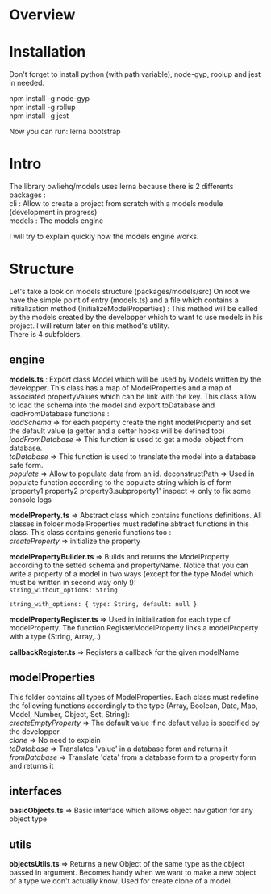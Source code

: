 # Overview

# Installation

Don't forget to install python (with path variable), node-gyp, roolup and jest in needed. 

npm install -g node-gyp<br>
npm install -g rollup<br>
npm install -g jest

Now you can run: lerna bootstrap

# Intro

The library owliehq/models uses lerna because there is 2 differents packages :<br>
cli : Allow to create a project from scratch with a models module (development in progress)<br>
models : The models engine

I will try to explain quickly how the models engine works.

# Structure

Let's take a look on models structure (packages/models/src)
On root we have the simple point of entry (models.ts) and a file which contains a initialization method (InitializeModelProperties) : This method will be called by the models created by the developper which to want to use models in his project. I will return later on this method's utility.<br>
There is 4 subfolders.

## engine

**models.ts** : Export class Model which will be used by Models written by the developper. This class has a map of ModelProperties and a map of associated propertyValues which can be link with the key.
This class allow to load the schema into the model and export toDatabase and loadFromDatabase functions :<br>
*loadSchema* => for each property create the right modelProperty and set the default value (a getter and a setter hooks will be defined too)
*loadFromDatabase* => This function is used to get a model object from database.<br>
*toDatabase* => This function is used to translate the model into a database safe form.<br>
*populate* => Allow to populate data from an id.
deconstructPath => Used in populate function according to the populate string which is of form 'property1 property2 property3.subproperty1'
inspect => only to fix some console logs 

**modelProperty.ts** => Abstract class which contains functions definitions. All classes in folder modelProperties must redefine abtract functions in this class.
This class contains generic functions too : <br>
*createProperty* => initialize the property

**modelPropertyBuilder.ts** => Builds and returns the ModelProperty according to the setted schema and propertyName. Notice that you can write a property of a model in two ways (except for the type Model which must be written in second way only !):<br>
<code>string_without_options: String</code>

<code>string_with_options: {
	type: String,
	default: null
}</code>

**modelPropertyRegister.ts** => Used in initialization for each type of modelProperty. The function RegisterModelProperty links a modelProperty with a type (String, Array,..)

**callbackRegister.ts** => Registers a callback for the given modelName

## modelProperties
This folder contains all types of ModelProperties.
Each class must redefine the following functions accordingly to the type (Array, Boolean, Date, Map, Model, Number, Object, Set, String): <br>
*createEmptyProperty* => The default value if no defaut value is specified by the developper<br>
*clone* => No need to explain<br>
*toDatabase* => Translates 'value' in a database form and returns it<br>
*fromDatabase* => Translate 'data' from a database form to a property form and returns it

## interfaces
**basicObjects.ts** => Basic interface which allows object navigation for any object type

## utils 
**objectsUtils.ts** => Returns a new Object of the same type as the object passed in argument. Becomes handy when we want to make a new object of a type we don't actually know. Used for create clone of a model.
